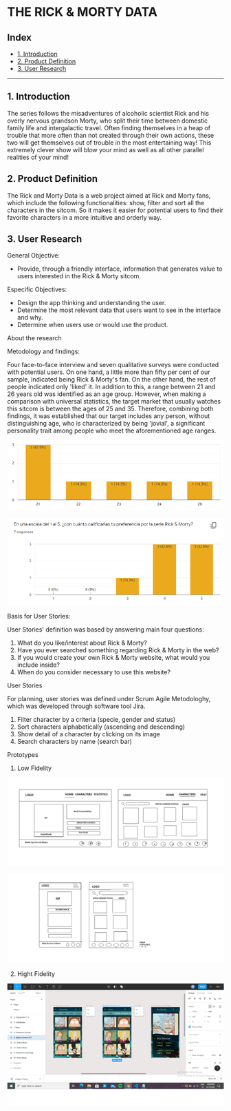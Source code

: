 # THE RICK & MORTY DATA 

## Index

* [1. Introduction](#1-introduction)
* [2. Product Definition](#2-product-definition)
* [3. User Research](#3-user-research)

***

## 1. Introduction

The series follows the misadventures of alcoholic scientist Rick and his overly nervous grandson Morty, who split their time between domestic family life and intergalactic travel. Often finding themselves in a heap of trouble that more often than not created through their own actions, these two will get themselves out of trouble in the most entertaining way! This extremely clever show will blow your mind as well as all other parallel realities of your mind!


## 2. Product Definition

The Rick and Morty Data is a web project aimed at Rick and Morty fans, which include the following functionalities: show, filter and sort all the characters in the sitcom. So it makes it easier for potential users to find their favorite characters in a more intuitive and orderly way.

## 3. User Research

General Objective:

* Provide, through a friendly interface, information that generates value to users interested in the Rick & Morty sitcom.

Especific Objectives:

* Design the app thinking and understanding the user.
* Determine the most relevant data that users want to see in the interface and why.
* Determine when users use or would use the product.

About the research

Metodology and findings:

Four face-to-face interview and seven qualitative surveys were conducted with potential users. On one hand, a little more than fifty per cent of our sample, indicated being Rick & Morty's fan. On the other hand, the rest of people indicated only 'liked' it. In addition to this, a range between 21 and 26 years old was identified as an age group. However, when making a comparison with universal statistics, the target market that usually watches this sitcom is between the ages of 25 and 35. Therefore, combining both findings, it was established that our target includes any person, without distinguishing age, who is characterized by being 'jovial', a significant personality trait among people who meet the aforementioned age ranges.

![Ages Statistics](src/images/ages.PNG)

![Preferences Statistics](src/images/preferences.PNG)

Basis for User Stories:

User Stories' definition was based by answering main four questions:
1. What do you like/interest about Rick & Morty?
2. Have you ever searched something regarding Rick & Morty in the web?
3. If you would create your own Rick & Morty website, what would you include inside?
4. When do you consider necessary to use this website?

User Stories

For planning, user stories was defined under Scrum Agile Metodologhy, which was developed through software tool Jira.

1. Filter character by a criteria (specie, gender and status)
2. Sort characters alphabetically (ascending and descending)
3. Show detail of a character by clicking on its image
4. Search characters by name (search bar)

Prototypes

1. Low Fidelity

![Low desktop prototype](src/images/lowdesktopprototype.png)

![Low mobile prototype](src/images/lowmobileprototype.png)

2. Hight Fidelity

![High fidelity prototype](src/images/high_fidelity.png)

